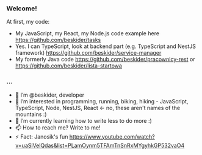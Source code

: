 ### Welcome! 
At first, my code:
- My JavaScript, my React, my Node.js code example here https://github.com/beskider/tasks
- Yes. I can TypeScript, look at backend part (e.g. TypeScript and NestJS framework) https://github.com/beskider/service-manager 
- My formerly Java code https://github.com/beskider/pracownicy-rest or https://github.com/beskider/lista-startowa

### ...
- 👋 I’m @beskider, developer
- 👀 I’m interested in programming, running, biking, hiking - JavaScript, TypeScript, Node, NestJS, React <- no, these aren't names of the mountains :)
- 🌱 I’m currently learning how to write less to do more :)
- 📫 How to reach me? Write to me!
- ⚡ Fact: Janosik's fun https://www.youtube.com/watch?v=uaSlVelQdas&list=PLamOynm5TFAmTnSnRxMYgyhkGP532vaO4

<!---
beskider/beskider is a ✨ special ✨ repository because its `README.md` (this file) appears on your GitHub profile.
You can click the Preview link to take a look at your changes.
--->
